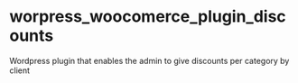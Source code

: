 # worpress_woocomerce_plugin_discounts
Wordpress plugin that enables the admin to give discounts per category by client
